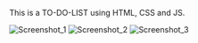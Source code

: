 This is a TO-DO-LIST using HTML, CSS and JS.


![Screenshot_1](https://github.com/PruthaGajjar/TO-DO-LIST/assets/132749882/f65c70a0-3077-4ac4-940e-64f7f288cc0b)
![Screenshot_2](https://github.com/PruthaGajjar/TO-DO-LIST/assets/132749882/3eb5a4e3-0d2f-4fe1-88eb-dbd01a109444)
![Screenshot_3](https://github.com/PruthaGajjar/TO-DO-LIST/assets/132749882/5ed5b42a-222d-498a-b320-47a7ed681990)

